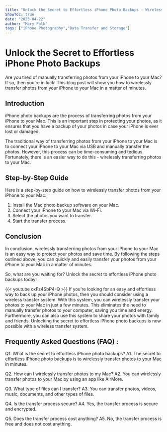 ```yaml
---
title: "Unlock the Secret to Effortless iPhone Photo Backups - Wirelessly Transfer Photos to Your Mac in Minutes!"
ShowToc: true 
date: "2023-04-22"
author: "Mary Polk" 
tags: ["iPhone Photography","Data Transfer and Storage"]
---
```

# Unlock the Secret to Effortless iPhone Photo Backups

Are you tired of manually transferring photos from your iPhone to your Mac? If so, then you’re in luck! This blog post will show you how to wirelessly transfer photos from your iPhone to your Mac in a matter of minutes. 

## Introduction

iPhone photo backups are the process of transferring photos from your iPhone to your Mac. This is an important step in protecting your photos, as it ensures that you have a backup of your photos in case your iPhone is ever lost or damaged. 

The traditional way of transferring photos from your iPhone to your Mac is to connect your iPhone to your Mac via USB and manually transfer the photos. However, this process can be time-consuming and tedious. Fortunately, there is an easier way to do this - wirelessly transferring photos to your Mac. 

## Step-by-Step Guide

Here is a step-by-step guide on how to wirelessly transfer photos from your iPhone to your Mac: 

1. Install the Mac photo backup software on your Mac. 
2. Connect your iPhone to your Mac via Wi-Fi. 
3. Select the photos you want to transfer. 
4. Start the transfer process. 

## Conclusion

In conclusion, wirelessly transferring photos from your iPhone to your Mac is an easy way to protect your photos and save time. By following the steps outlined above, you can quickly and easily transfer your photos from your iPhone to your Mac in a matter of minutes. 

So, what are you waiting for? Unlock the secret to effortless iPhone photo backups today!

{{< youtube oxFz4SbP4-Q >}} 
If you're looking for an easy and effortless way to back up your iPhone photos, then you should consider using a wireless transfer system. With this system, you can wirelessly transfer your photos to your Mac in just a few minutes. This eliminates the need to manually transfer photos to your computer, saving you time and energy. Furthermore, you can also use this system to share your photos with family and friends. Unlocking the secret to effortless iPhone photo backups is now possible with a wireless transfer system.

## Frequently Asked Questions (FAQ) :
Q1. What is the secret to effortless iPhone photo backups?
A1. The secret to effortless iPhone photo backups is to wirelessly transfer photos to your Mac in minutes.

Q2. How can I wirelessly transfer photos to my Mac?
A2. You can wirelessly transfer photos to your Mac by using an app like AirMore.

Q3. What type of files can I transfer?
A3. You can transfer photos, videos, music, documents, and other types of files.

Q4. Is the transfer process secure?
A4. Yes, the transfer process is secure and encrypted.

Q5. Does the transfer process cost anything?
A5. No, the transfer process is free and does not cost anything.


